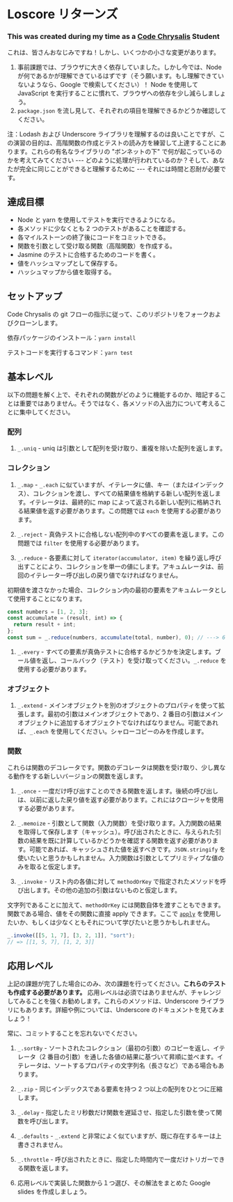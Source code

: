 # Loscore リターンズ
### This was created during my time as a [Code Chrysalis](https://codechrysalis.io) Student

これは、皆さんおなじみですね！しかし、いくつかの小さな変更があります。

1.  事前課題では、ブラウザに大きく依存していました。しかし今では、Node が何であるかが理解できているはずです（そう願います。もし理解できていないようなら、Google で検索してください）！ Node を使用して JavaScript を実行することに慣れて、ブラウザへの依存を少し減らしましょう。
2.  `package.json` を流し見して、それぞれの項目を理解できるかどうか確認してください。

注：Lodash および Underscore ライブラリを理解するのは良いことですが、この演習の目的は、高階関数の作成とテストの読み方を練習して上達することにあります。これらの有名なライブラリの "ボンネットの下" で何が起こっているのかを考えてみてください --- どのように処理が行われているのか？そして、あなたが完全に同じことができると理解するために --- それには時間と忍耐が必要です。

## 達成目標

* Node と yarn を使用してテストを実行できるようになる。
* 各メソッドに少なくとも 2 つのテストがあることを確認する。
* 各マイルストーンの終了後にコードをコミットできる。
* 関数を引数として受け取る関数（高階関数）を作成する。
* Jasmine のテストに合格するためのコードを書く。
* 値をハッシュマップとして保存する。
* ハッシュマップから値を取得する。

## セットアップ

Code Chrysalis の git フローの指示に従って、このリポジトリをフォークおよびクローンします。

依存パッケージのインストール：`yarn install`

テストコードを実行するコマンド：`yarn test`

## 基本レベル

以下の問題を解く上で、それぞれの関数がどのように機能するのか、暗記することは重要ではありません。そうではなく、各メソッドの入出力について考えることに集中してください。

### 配列

1.  `_.uniq` - uniq は引数として配列を受け取り、重複を除いた配列を返します。

### コレクション

1.  `_.map` - `_.each` に似ていますが、イテレータに値、キー（またはインデックス）、コレクションを渡し、すべての結果値を格納する新しい配列を返します。イテレータは、最終的に map によって返される新しい配列に格納される結果値を返す必要があります。この問題では `each` を使用する必要があります。

1.  `_.reject` - 真偽テストに合格しない配列中のすべての要素を返します。この問題では `filter` を使用する必要があります。

1.  `_.reduce` - 各要素に対して `iterator(accumulator, item)` を繰り返し呼び出すことにより、コレクションを単一の値にします。アキュムレータは、前回のイテレーター呼び出しの戻り値でなければなりません。

初期値を渡さなかった場合、コレクション内の最初の要素をアキュムレータとして使用することになります。

```js
const numbers = [1, 2, 3];
const accumulate = (result, int) => {
  return result + int;
};
const sum = _.reduce(numbers, accumulate(total, number), 0); // ---> 6
```

1.  `_.every` - すべての要素が真偽テストに合格するかどうかを決定します。ブール値を返し、コールバック（テスト）を受け取ってください。`_.reduce` を使用する必要があります。

### オブジェクト

1.  `_.extend` - メインオブジェクトを別のオブジェクトのプロパティを使って拡張します。最初の引数はメインオブジェクトであり、2 番目の引数はメインオブジェクトに追加するオブジェクトでなければなりません。可能であれば、`_.each` を使用してください。シャローコピーのみを作成します。

### 関数

これらは関数のデコレータです。関数のデコレータは関数を受け取り、少し異なる動作をする新しいバージョンの関数を返します。

1.  `_.once` - 一度だけ呼び出すことのできる関数を返します。後続の呼び出しは、以前に返した戻り値を返す必要があります。これにはクロージャを使用する必要があります。

1.  `_.memoize` - 引数として関数（入力関数）を受け取ります。入力関数の結果を取得して保存します（キャッシュ）。呼び出されたときに、与えられた引数の結果を既に計算しているかどうかを確認する関数を返す必要があります。可能であれば、キャッシュされた値を返すべきです。`JSON.stringify` を使いたいと思うかもしれません。入力関数は引数としてプリミティブな値のみを取ると仮定します。

1.  `_.invoke` - リスト内の各値に対して `methodOrKey` で指定されたメソッドを呼び出します。その他の追加の引数はないものと仮定します。

文字列であることに加えて、`methodOrKey` には関数自体を渡すこともできます。関数である場合、値をその関数に直接 apply できます。ここで [`apply`](http://ja.lmgtfy.com/?q=apply+javascript) を使用したいか、もしくは少なくともそれについて学びたいと思うかもしれません。

```js
_.invoke([[5, 1, 7], [3, 2, 1]], "sort");
// => [[1, 5, 7], [1, 2, 3]]
```

## 応用レベル

上記の課題が完了した場合にのみ、次の課題を行ってください。**これらのテストも作成する必要があります。** 応用レベルは必須ではありませんが、チャレンジしてみることを強くお勧めします。これらのメソッドは、Underscore ライブラリにもあります。詳細や例については、Underscore のドキュメントを見てみましょう！

常に、コミットすることを忘れないでください。

1.  `_.sortBy` - ソートされたコレクション（最初の引数）のコピーを返し、イテレータ（2 番目の引数）を通した各値の結果に基づいて昇順に並べます。イテレータは、ソートするプロパティの文字列名（長さなど）である場合もあります。

1.  `_.zip` - 同じインデックスである要素を持つ 2 つ以上の配列をひとつに圧縮します。

1.  `_.delay` - 指定したミリ秒数だけ関数を遅延させ、指定した引数を使って関数を呼び出します。

1.  `_.defaults` - `_.extend` と非常によく似ていますが、既に存在するキーは上書きされません。

1.  `_.throttle` - 呼び出されたときに、指定した時間内で一度だけトリガーできる関数を返します。

1.  応用レベルで実装した関数から１つ選び、その解法をまとめた Google slides を作成しましょう。
